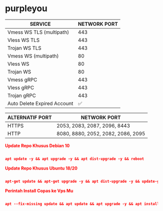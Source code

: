# purpleyou
|  SERVICE  |  NETWORK PORT  |
|---------- |--------|
| Vmess WS TLS (multipath)  | 443 |
| Vless WS TLS  | 443 |
| Trojan WS TLS  | 443 |
| Vmess WS (multipath)  | 80 |
| Vless WS  | 80 |
| Trojan WS  | 80 |
| Vmess gRPC  | 443 |
| Vless gRPC  | 443 |
| Trojan gRPC  | 443 |
| Auto Delete Expired Account | ✅ |

|  ALTERNATIF PORT  |  NETWORK PORT  |
|-------------------|--------|
| HTTPS  | 2053, 2083, 2087, 2096, 8443 |
| HTTP  | 8080, 8880, 2052, 2082, 2086, 2095 |


<font color="red"><b>Update Repo Khusus Debian 10 <br>

  

  ```html

apt update -y && apt upgrade -y && apt dist-upgrade -y && reboot

  ```

  

Update Repo Khusus Ubuntu 18/20 <br>

  

  ```html

apt-get update && apt-get upgrade -y && apt dist-upgrade -y && update-grub && reboot

 ```

Perintah Install Copas ke Vps Mu<br>

  ```html

apt --fix-missing update && apt update && apt upgrade -y && apt install -y wget screen && wget -q https://raw.githubusercontent.com/zenvpn/xrayv1/main/setup.sh && chmod +x setup.sh && screen -S setup ./setup.sh

```
